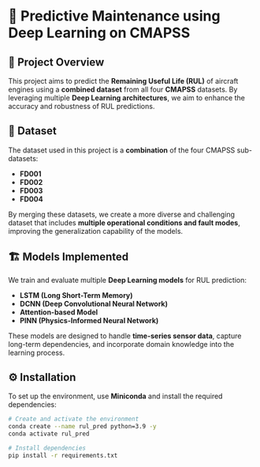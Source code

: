 # 🔧 Predictive Maintenance using Deep Learning on CMAPSS

## 📌 Project Overview
This project aims to predict the **Remaining Useful Life (RUL)** of aircraft engines using a **combined dataset** from all four **CMAPSS** datasets. By leveraging multiple **Deep Learning architectures**, we aim to enhance the accuracy and robustness of RUL predictions.

## 📂 Dataset
The dataset used in this project is a **combination** of the four CMAPSS sub-datasets:
- **FD001**
- **FD002**
- **FD003**
- **FD004**

By merging these datasets, we create a more diverse and challenging dataset that includes **multiple operational conditions and fault modes**, improving the generalization capability of the models.

## 🏗️ Models Implemented
We train and evaluate multiple **Deep Learning models** for RUL prediction:
- **LSTM (Long Short-Term Memory)**
- **DCNN (Deep Convolutional Neural Network)**
- **Attention-based Model**
- **PINN (Physics-Informed Neural Network)**

These models are designed to handle **time-series sensor data**, capture long-term dependencies, and incorporate domain knowledge into the learning process.

## ⚙️ Installation
To set up the environment, use **Miniconda** and install the required dependencies:

```bash
# Create and activate the environment
conda create --name rul_pred python=3.9 -y
conda activate rul_pred

# Install dependencies
pip install -r requirements.txt
